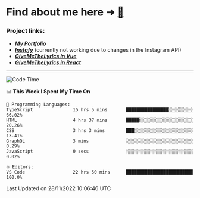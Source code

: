 # Find about me here ➜ [🧑](https://pauabella.dev)

### Project links:
- ***[My Portfolio](https://pauabella.dev)***
- ***[Instafy](https://instafy.me)*** (currently not working due to changes in the Instagram API)
- ***[GiveMeTheLyrics in Vue](https://lyrics.pauabella.dev)***
- ***[GiveMeTheLyrics in React](https://pauabella.dev/GiveMeTheLyrics)***

---
<!--START_SECTION:waka-->
![Code Time](http://img.shields.io/badge/Code%20Time-1%2C681%20hrs%2055%20mins-blue)

📊 **This Week I Spent My Time On** 

```text
💬 Programming Languages: 
TypeScript               15 hrs 5 mins       ████████████████░░░░░░░░░   66.02% 
HTML                     4 hrs 37 mins       █████░░░░░░░░░░░░░░░░░░░░   20.26% 
CSS                      3 hrs 3 mins        ███░░░░░░░░░░░░░░░░░░░░░░   13.41% 
GraphQL                  3 mins              ░░░░░░░░░░░░░░░░░░░░░░░░░   0.29% 
JavaScript               0 secs              ░░░░░░░░░░░░░░░░░░░░░░░░░   0.02%

🔥 Editors: 
VS Code                  22 hrs 50 mins      █████████████████████████   100.0%

```


 Last Updated on 28/11/2022 10:06:46 UTC
<!--END_SECTION:waka-->
